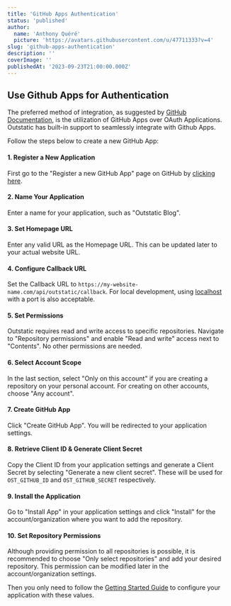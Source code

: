 ```yaml
---
title: 'GitHub Apps Authentication'
status: 'published'
author:
  name: 'Anthony Quéré'
  picture: 'https://avatars.githubusercontent.com/u/47711333?v=4'
slug: 'github-apps-authentication'
description: ''
coverImage: ''
publishedAt: '2023-09-23T21:00:00.000Z'
---
```


## Use Github Apps for Authentication

The preferred method of integration, as suggested by [GitHub Documentation](https://docs.github.com/en/apps/oauth-apps/building-oauth-apps/differences-between-github-apps-and-oauth-apps), is the utilization of GitHub Apps over OAuth Applications. Outstatic has built-in support to seamlessly integrate with Github Apps.

Follow the steps below to create a new GitHub App:

#### 1\. Register a New Application

First go to the "Register a new GitHub App" page on GitHub by [clicking here](https://github.com/settings/apps/new).

#### 2\. Name Your Application

Enter a name for your application, such as "Outstatic Blog".

#### 3\. Set Homepage URL

Enter any valid URL as the Homepage URL. This can be updated later to your actual website URL.

#### 4\. Configure Callback URL

Set the Callback URL to `https://my-website-name.com/api/outstatic/callback`. For local development, using [localhost](http://localhost) with a port is also acceptable.

#### 5\. Set Permissions

Outstatic requires read and write access to specific repositories. Navigate to "Repository permissions" and enable "Read and write" access next to "Contents". No other permissions are needed.

#### 6\. Select Account Scope

In the last section, select "Only on this account" if you are creating a repository on your personal account. For creating on other accounts, choose "Any account".

#### 7\. Create GitHub App

Click "Create GitHub App". You will be redirected to your application settings.

#### 8\. Retrieve Client ID & Generate Client Secret

Copy the Client ID from your application settings and generate a Client Secret by selecting "Generate a new client secret". These will be used for `OST_GITHUB_ID` and `OST_GITHUB_SECRET` respectively.

#### 9\. Install the Application

Go to "Install App" in your application settings and click "Install" for the account/organization where you want to add the repository.

#### 10\. Set Repository Permissions

Although providing permission to all repositories is possible, it is recommended to choose "Only select repositories" and add your desired repository. This permission can be modified later in the account/organization settings.

Then you only need to follow the [Getting Started Guide](/docs/getting-started) to configure your application with these values.

